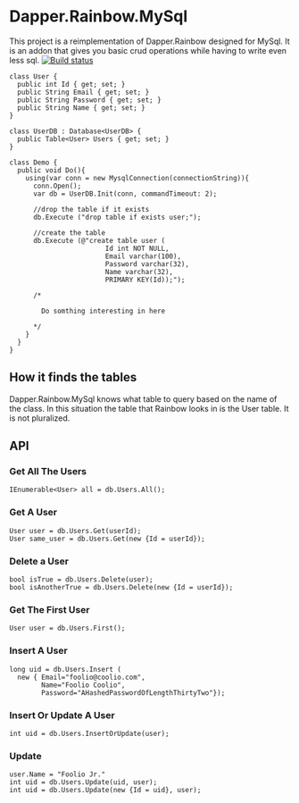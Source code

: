 Dapper.Rainbow.MySql
=======================

This project is a reimplementation of Dapper.Rainbow designed for MySql. It is an addon that gives you basic crud operations while having to write even less sql.
[![Build status](https://ci.appveyor.com/api/projects/status/avtttl8f5kiirsr4?svg=true)](https://ci.appveyor.com/project/robbert229/dapper-rainbow-mysql)


    class User {
      public int Id { get; set; }
      public String Email { get; set; }
      public String Password { get; set; }
      public String Name { get; set; }
    }
    
    class UserDB : Database<UserDB> {
      public Table<User> Users { get; set; }
    }
    
    class Demo {
      public void Do(){
        using(var conn = new MysqlConnection(connectionString)){
          conn.Open();
          var db = UserDB.Init(conn, commandTimeout: 2);
          
          //drop the table if it exists
          db.Execute ("drop table if exists user;");
          
          //create the table
          db.Execute (@"create table user (
  							Id int NOT NULL,
  							Email varchar(100), 
  							Password varchar(32), 
  							Name varchar(32), 
  							PRIMARY KEY(Id));");
          
          /* 
            
            Do somthing interesting in here 
          
          */
        }
      }
    }


How it finds the tables
------------

Dapper.Rainbow.MySql knows what table to query based on the name of the class. 
In this situation the table that Rainbow looks in is the User table. It is not
pluralized. 

API
----------
    
### Get All The Users
    IEnumerable<User> all = db.Users.All();
    
### Get A User
    User user = db.Users.Get(userId);
    User same_user = db.Users.Get(new {Id = userId});

### Delete a User 
    bool isTrue = db.Users.Delete(user);
    bool isAnotherTrue = db.Users.Delete(new {Id = userId});
  
### Get The First User
    User user = db.Users.First();
  
### Insert A User
    long uid = db.Users.Insert (
      new { Email="foolio@coolio.com", 
            Name="Foolio Coolio", 
            Password="AHashedPasswordOfLengthThirtyTwo"});

### Insert Or Update A User
    int uid = db.Users.InsertOrUpdate(user);
    
### Update
    user.Name = "Foolio Jr."
    int uid = db.Users.Update(uid, user);
    int uid = db.Users.Update(new {Id = uid}, user);
